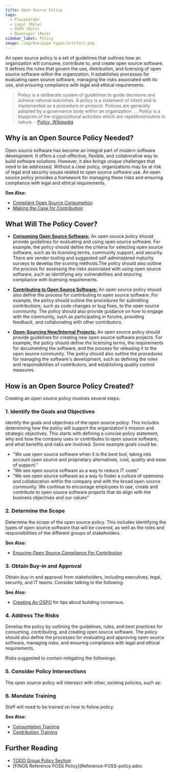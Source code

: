 ```yaml
---
title: Open Source Policy
tags:
  - Placeholder
  - Legal (Role)
  - OSPO (Role)
  - Developer (Role)
sidebar_label: Policy
image: /img/bok/page-types/artifact.png
---
```


An open source policy is a set of guidelines that outlines how an organization will consume, contribute to, and create open source software. It defines the rules that govern the use, distribution, and licensing of open source software within the organization. It establishes processes for evaluating open source software, managing the risks associated with its use, and ensuring compliance with legal and ethical requirements.

> Policy is a deliberate system of guidelines to guide decisions and achieve rational outcomes. A policy is a statement of intent and is implemented as a procedure or protocol. Policies are generally adopted by a governance body within an organization.  ... Policy is a blueprint of the organizational activities which are repetitive/routine in nature. - [Policy, _Wikipedia_](https://en.wikipedia.org/wiki/Policy)

## Why is an Open Source Policy Needed?

Open source software has become an integral part of modern software development. It offers a cost-effective, flexible, and collaborative way to build software solutions. However, it also brings unique challenges that need to be addressed. Without a clear policy, organizations may be at risk of legal and security issues related to open source software use. An open source policy provides a framework for managing these risks and ensuring compliance with legal and ethical requirements.

**See Also:** 
 
 - [Compliant Open Source Consumption](../Activities/Level-2/Consumption-Compliance)
 - [Making the Case for Contribution](../Activities/Level-3/Making-The-Case)

## What Will The Policy Cover?

 - **[Consuming Open Source Software:](../Activities/Level-2/Consumption-Compliance)** An open source policy should provide guidelines for evaluating and using open source software. For example, the policy should define the criteria for selecting open source software, such as its licensing terms, community support, and security. There are vendor tooling and suggested self administered maturity surveys to develop the scoring methods.The policy should also outline the process for assessing the risks associated with using open source software, such as identifying any vulnerabilities and ensuring compliance with licensing requirements.

 - **[Contributing to Open Source Software:](../Activities/Level-3/Contribution-Compliance)**  An open source policy should also define the process for contributing to open source software. For example, the policy should outline the procedures for submitting contributions, such as code changes or bug fixes, to the open source community. The policy should also provide guidance on how to engage with the community, such as participating in forums, providing feedback, and collaborating with other contributors.

 - **[Open-Sourcing New/Internal Projects:](../Activities/Level-4/Open-Sourcing-A-Project)**  An open source policy should provide guidelines for creating new open source software projects. For example, the policy should define the licensing terms, the requirements for documenting the software, and the process for releasing it to the open source community. The policy should also outline the procedures for managing the software's development, such as defining the roles and responsibilities of contributors, and establishing quality control measures.

## How is an Open Source Policy Created?

Creating an open source policy involves several steps:

### 1. Identify the Goals and Objectives

Identify the goals and objectives of the open source policy. This includes determining how the policy will support the organization's mission and strategic objectives. This starts with defining a concise policy statement, why and how the company uses or contributes to open source software, and what benefits and risks are involved. Some example goals could be:

- "We use open source software when it is the best tool, taking into account open source and proprietary alternatives, cost, quality and ease of support."
- “We see open source software as a way to reduce IT costs”
- “We see open source software as a way to foster a culture of openness and collaboration within the company and with the broad open source community. We continue to encourage employees to use, create and contribute to open source software projects that do align with the business objectives and our values”

### 2. Determine the Scope

Determine the scope of the open source policy. This includes identifying the types of open source software that will be covered, as well as the roles and responsibilities of the different groups of stakeholders.

**See Also:**

  - [Ensuring Open Source Compliance For Contribution](../Activities/Level-3/Contribution-Compliance)

### 3. Obtain Buy-in and Approval

Obtain buy-in and approval from stakeholders, including executives, legal, security, and IT teams.  Consider talking to the following:

<BokTagList tag="Policy" filter="Roles" /> 

**See Also:**

 - [Creating An OSPO](../Activities/Level-2/Creating-An-OSPO) for tips about building consensus.

### 4. Address The Risks

Develop the policy by outlining the guidelines, rules, and best practices for consuming, contributing, and creating open source software. The policy should also define the processes for evaluating and approving open source software, managing risks, and ensuring compliance with legal and ethical requirements. 

Risks suggested to contain mitigating the followings:

<BokTagList tag="Policy" filter="Risks" /> 

### 5. Consider Policy Intersections

The open source policy will intersect with other, existing policies, such as:

<BokTagList tag="Policy" filter="Regulations" />

### 6. Mandate Training

Staff will need to be trained on how to follow policy.

**See Also:**

 - [Consumption Training](../Activities/Level-2/Consumption-Training)
 - [Contribution Training](../Activities/Level-3/Contribution-Training)

## Further Reading

 - [TODO Group Policy Section](https://github.com/todogroup/policies)
 - [FINOS Reference FOSS Policy](Reference-FOSS-policy.adoc
 



